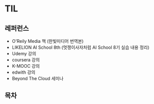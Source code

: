 # TIL
## 레퍼런스
* O'Reily Media 책 (한빛미디어 번역본)
* LIKELION AI School 8th (멋쟁이사자처럼 AI School 8기 실습 내용 정리)
* Udemy 강의 
* coursera 강의
* K-MOOC 강의
* edwith 강의
* Beyond The Cloud 세미나 

## 목차
